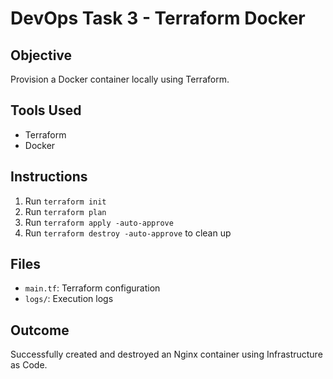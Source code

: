 # DevOps Task 3 - Terraform Docker

## Objective
Provision a Docker container locally using Terraform.

## Tools Used
- Terraform
- Docker

## Instructions
1. Run `terraform init`
2. Run `terraform plan`
3. Run `terraform apply -auto-approve`
4. Run `terraform destroy -auto-approve` to clean up

## Files
- `main.tf`: Terraform configuration
- `logs/`: Execution logs

## Outcome
Successfully created and destroyed an Nginx container using Infrastructure as Code.